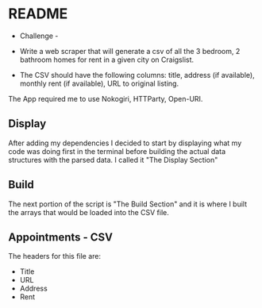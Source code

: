 # README

- Challenge -

- Write a web scraper that will generate a csv of all the 3 bedroom, 2 bathroom homes for rent in a given city on Craigslist.
- The CSV should have the following columns: title, address (if available), monthly rent (if available), URL to original listing.

The App required me to use Nokogiri, HTTParty, Open-URI.

## Display

After adding my dependencies I decided to start by displaying what my code was doing first in the terminal before building the actual data structures with the parsed data. I called it "The Display Section"

## Build

The next portion of the script is "The Build Section" and it is where I built the arrays that would be loaded into the CSV file.

## Appointments - CSV
The headers for this file are:
 - Title
 - URL
 - Address
 - Rent
